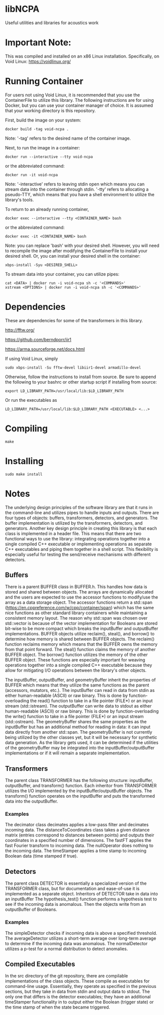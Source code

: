 # libNCPA
Useful utilities and libraries for acoustics work

# Important Note:
This was compiled and installed on an x86 Linux installation. Specifically, on Void Linux:
https://voidlinux.org/

# Running Container
For users not using Void Linux, it is recommended that you use the ContainerFile to utilize this library.
The following instructions are for using Docker, but you can use your container manager of choice.
It is assumed that your working directory is this repository.

First, build the image on your system:
```
docker build -tag void-ncpa .
```
Note: '-tag' refers to the desired name of the container image.

Next, to run the image in a container:
```
docker run --interactive --tty void-ncpa
```
or the abbreviated command:
```
docker run -it void-ncpa
```
Note: '-interactive' refers to leaving stdin open which means you can stream data into the container through stdin. '-tty' refers to allocating a pseudo-TTY, which means that you have a shell environment to utilize the library's tools.

To return to an already running container,
```
docker exec --interactive --tty <CONTAINER_NAME> bash
```
or the abbreviated command:
```
docker exec -it <CONTAINER_NAME> bash
```
Note: you can replace 'bash' with your desired shell.
However, you will need to recompile the image after modifying the ContainerFile to install your desired shell.
Or, you can install your desired shell in the container:
```
xbps-install -Syu <DESIRED_SHELL>
```

To stream data into your container, you can utilize pipes:
```
cat <DATA> | docker run -i void-ncpa sh -c '<COMMANDS>'
xstream <OPTIONS> | docker run -i void-ncpa sh -c '<COMMANDS>'
```

# Dependencies
These are dependencies for some of the transformers in this library.


http://fftw.org/

https://github.com/berndporr/iir1

https://arma.sourceforge.net/docs.html


If using Void Linux, simply
```
sudo xbps-install -Su fftw-devel libiir1-devel armadillo-devel
```

Otherwise, follow the instructions to install from source.
Be sure to append the following to your bashrc or other startup script if installing from source:
```
export LD_LIBRARY_PATH=/usr/local/lib:$LD_LIBRARY_PATH
```
Or run the executables as
```
LD_LIBRARY_PATH=/usr/local/lib:$LD_LIBRARY_PATH <EXECUTABLE> <...>
```

# Compiling
```
make
```

# Installing
```
sudo make install
```

# Notes
The underlying design principles of the software library are that it runs in the command-line and utilizes pipes to handle inputs and outputs.
There are four types of objects: buffers, transformers, detectors, and generators.
The buffer implementation is utilized by the transformers, detectors, and generators.
Another key design principle in creating this library is that each class is implemented in a header file.
This means that there are two functional ways to use the library: integrating operations together into a single compiled C++ executable or implementing operations as separate C++ executables and piping them together in a shell script.
This flexibility is especially useful for testing the send/receive mechanisms with different detectors.

## Buffers
There is a parent BUFFER class in BUFFER.h.
This handles how data is stored and shared between objects.
The arrays are dynamically allocated and the users are expected to use the accessor functions to modify/use the array as a data storage object.
The accessor functions return a std::span (https://en.cppreference.com/w/cpp/container/span) which has the same nice functions as other standard library containers while maintaining a consistent memory layout.
The reason why std::span was chosen over std::vector is because of the vector implementation for Booleans are stored bit-wise to be more compact which breaks the inputBuffer and outputBuffer implementations.
BUFFER objects utilize reclaim(), steal(), and borrow() to determine how memory is shared between BUFFER objects.
The reclaim() function reclaims memory which means that the BUFFER owns the memory from that point forward.
The steal() function claims the memory of another BUFFER object.
The borrow() function utilizes the memory of the other BUFFER object.
These functions are especially important for weaving operations together into a single compiled C++ executable because they allow for mitigating I/O operations between the library's other objects.

The inputBuffer, outputBuffer, and geometryBuffer inherit the properties of BUFFER which means that they utilize the same functions as the parent (accessors, mutators, etc.).
The inputBuffer can read in data from stdin as either human-readable (ASCII) or raw binary.
This is done by function-overloading the read() function to take in a file pointer (FILE\*) or an input stream (std::istream).
The outputBuffer can write data to stdout as either human-readable (ASCII) or raw binary.
This is done by function-overloading the write() function to take in a file pointer (FILE\*) or an input stream (std::ostream).
The geometryBuffer shares the same properties as the inputBuffer but has an additional method for reading in data: it can input data directly from another std::span.
The geometryBuffer is not currently being utilized by the other classes yet, but it will be necessary for synthetic data generation.
As the library gets used, it can be determined if the utilities of the geometryBuffer may be integrated into the inputBuffer/outputBuffer implementations or if it will remain a separate implementation.

## Transformers
The parent class TRANSFORMER has the following structure: inputBuffer, outputBuffer, and transform() function.
Each inheritor from TRANSFORMER utilizes the I/O implemented by the inputBuffer/outputBuffer objects.
The transform() function operates on the inputBuffer and puts the transformed data into the outputBuffer.

### Examples
The decimator class decimates applies a low-pass filter and decimates incoming data.
The distanceToCoordinates class takes a given distance matrix (entries correspond to distances between points) and outputs their coordinates in a specified number of dimensions.
The fastFT applies the fast Fourier transform to incoming data.
The nullOperator does nothing to the incoming data.
The timeStamper applies a time stamp to incoming Boolean data (time stamped if true).

## Detectors
The parent class DETECTOR is essentially a specialized version of the TRANSFORMER class, but for documentation and ease-of-use it is implemented as a separate object.
Inheritors of DETECTOR take in data into an inputBuffer
The hypothesis\_test() function performs a hypothesis test to see if the incoming data is anomalous.
Then the objects write from an outputBuffer of Booleans.

### Examples
The simpleDetector checks if incoming data is above a specified threshold.
The averageDetector utilizes a short-term average over long-term average to determine if the incoming data was anomalous.
The normalDetector utilizes a p-test for a normal distribution to detect anomalies.

## Compiled Executables
In the src directory of the git repository, there are compilable implementations of the class objects.
These compile as executables for command-line usage.
Essentially, they operate as specified in the previous sections, but they take in data from stdin and output data to stdout.
The only one that differs is the detector executables; they have an additional timeStamper functionality in to output either the Boolean (trigger state) or the time stamp of when the state became triggered.
